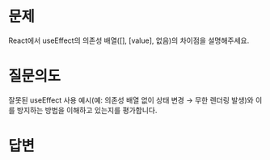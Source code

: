 # 문제
React에서 useEffect의 의존성 배열([], [value], 없음)의 차이점을 설명해주세요.

# 질문의도
잘못된 useEffect 사용 예시(예: 의존성 배열 없이 상태 변경 → 무한 렌더링 발생)와 이를 방지하는 방법을 이해하고 있는지를 평가합니다.

# 답변